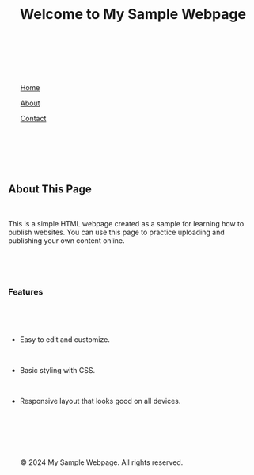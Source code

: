 <!DOCTYPE html> 

<html lang="en"> 

<head> 

    <meta charset="UTF-8"> 

    <meta http-equiv="X-UA-Compatible" content="IE=edge"> 

    <meta name="viewport" content="width=device-width, initial-scale=1.0"> 

    <title>Sample Webpage</title> 

    <style> 

        body { 

            font-family: Arial, sans-serif; 

            background-color: #f4f4f9; 

            margin: 0; 

            padding: 20px; 

            color: #333; 

        } 

 

        header { 

            background-color: #4CAF50; 

            color: white; 

            padding: 10px 0; 

            text-align: center; 

        } 

 

        nav { 

            margin: 20px 0; 

            text-align: center; 

        } 

 

        nav a { 

            text-decoration: none; 

            color: #4CAF50; 

            margin: 0 15px; 

            font-weight: bold; 

        } 

 

        main { 

            padding: 20px; 

            background-color: #fff; 

            border-radius: 8px; 

            box-shadow: 0 0 10px rgba(0, 0, 0, 0.1); 

        } 

 

        footer { 

            text-align: center; 

            margin-top: 20px; 

            font-size: 0.8em; 

            color: #777; 

        } 

    </style> 

</head> 

<body> 

 

    <header> 

        <h1>Welcome to My Sample Webpage</h1> 

    </header> 

 

    <nav> 

        <a href="#">Home</a> 

        <a href="#">About</a> 

        <a href="#">Contact</a> 

    </nav> 

 

    <main> 

        <h2>About This Page</h2> 

        <p>This is a simple HTML webpage created as a sample for learning how to publish websites. You can use this page to practice uploading and publishing your own content online.</p> 

         

        <h3>Features</h3> 

        <ul> 

            <li>Easy to edit and customize.</li> 

            <li>Basic styling with CSS.</li> 

            <li>Responsive layout that looks good on all devices.</li> 

        </ul> 

    </main> 

 

    <footer> 

        &copy; 2024 My Sample Webpage. All rights reserved. 

    </footer> 

 

</body> 

</html> 

 

<!--
**ReyesZyan/ReyesZyan** is a ✨ _special_ ✨ repository because its `README.md` (this file) appears on your GitHub profile.

Here are some ideas to get you started:

- 🔭 I’m currently working on ...
- 🌱 I’m currently learning ...
- 👯 I’m looking to collaborate on ...
- 🤔 I’m looking for help with ...
- 💬 Ask me about ...
- 📫 How to reach me: ...
- 😄 Pronouns: ...
- ⚡ Fun fact: ...
-->
